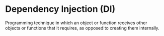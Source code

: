 # Dependency Injection (DI)

Programming technique in which an object or function receives other objects or functions that it requires, as opposed to creating them internally.
